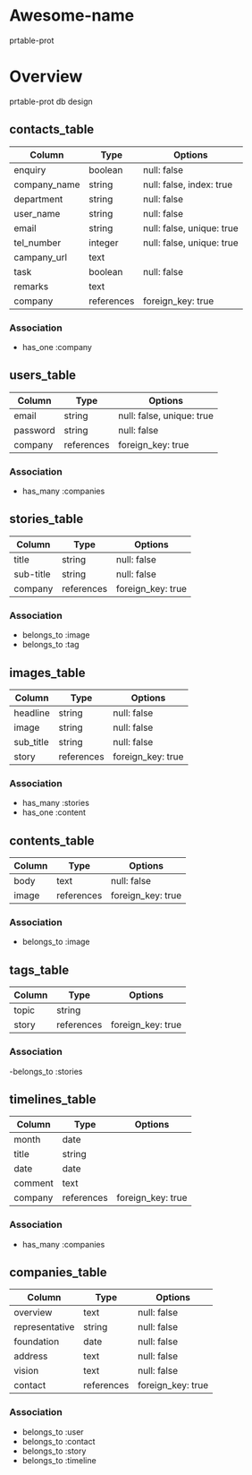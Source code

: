 # Awesome-name
  prtable-prot


# Overview
  prtable-prot db design


## contacts_table
|Column       |Type       |Options|
|-------------|-----------|-------|
|enquiry      |boolean    |null: false|
|company_name |string     |null: false, index: true|
|department   |string     |null: false|
|user_name    |string     |null: false|
|email        |string     |null: false, unique: true|
|tel_number   |integer    |null: false, unique: true|
|campany_url  |text       |
|task         |boolean    |null: false|
|remarks      |text       |
|company      |references |foreign_key: true|

### Association
- has_one :company


## users_table
|Column       |Type       |Options|
|-------------|-----------|-------|
|email        |string     |null: false, unique: true|
|password     |string     |null: false|
|company      |references |foreign_key: true|

### Association
- has_many :companies


## stories_table
|Column       |Type       |Options|
|-------------|-----------|-------|
|title        |string     |null: false|
|sub-title    |string     |null: false|
|company      |references |foreign_key: true|

### Association
- belongs_to :image
- belongs_to :tag


## images_table
|Column       |Type       |Options|
|-------------|-----------|-------|
|headline     |string     |null: false|
|image        |string     |null: false|
|sub_title    |string     |null: false|
|story        |references |foreign_key: true|

### Association
- has_many :stories
- has_one  :content


## contents_table
|Column       |Type       |Options|
|-------------|-----------|-------|
|body         |text       |null: false|
|image        |references |foreign_key: true|

### Association
- belongs_to :image


## tags_table
|Column       |Type       |Options|
|-------------|-----------|-------|
|topic        |string     |
|story        |references |foreign_key: true|

### Association
-belongs_to :stories


## timelines_table
|Column       |Type       |Options|
|-------------|-----------|-------|
|month        |date       |
|title        |string     |
|date         |date       |
|comment      |text       |
|company      |references |foreign_key: true|

### Association
- has_many :companies


## companies_table
|Column       |Type       |Options|
|-------------|-----------|-------|
|overview     |text       |null: false|
|representative|string    |null: false|
|foundation   |date       |null: false|
|address      |text       |null: false|
|vision       |text       |null: false|
|contact      |references |foreign_key: true|

### Association
- belongs_to :user
- belongs_to :contact
- belongs_to :story
- belongs_to :timeline
